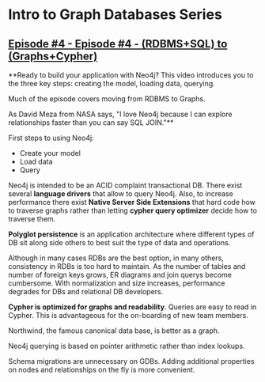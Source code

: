 # Intro to Graph Databases Series

## [Episode #4 - Episode #4 - (RDBMS+SQL) to (Graphs+Cypher)](https://www.youtube.com/watch?v=NH6WoJHN4UA&list=PL9Hl4pk2FsvWM9GWaguRhlCQ-pa-ERd4U&index=3)

**Ready to build your application with Neo4j? This video introduces you to the three key steps: creating the model, loading data, querying.

Much of the episode covers moving from RDBMS to Graphs.

As David Meza from NASA says, "I love Neo4j because I can explore relationships faster than you can say SQL JOIN."**

First steps to using Neo4j:

+ Create your model
+ Load data
+ Query

Neo4j is intended to be an ACID complaint transactional DB. There exist several **language drivers** that allow to query Neo4j. Also, to increase performance there exist **Native Server Side Extensions** that hard code how to traverse graphs rather than letting **cypher query optimizer** decide how to traverse them.

**Polyglot persistence** is an application architecture where different types of DB sit along side others to best suit the type of data and operations. 

Although in many cases RDBs are the best option, in many others, consistency in RDBs is too hard to maintain. As the number of tables and number of foreign keys grows, ER diagrams and join querys become cumbersome. With normalization and size increases, performance degrades for DBs and relational DB developers.

**Cypher is optimized for graphs and readability**. Queries are easy to read in Cypher. This is advantageous for the on-boarding of new team members.

Northwind, the famous canonical data base, is better as a graph. 

Neo4j querying is based on pointer arithmetic rather than index lookups.

Schema migrations are unnecessary on GDBs. Adding additional properties on nodes and relationships on the fly is more convenient.
